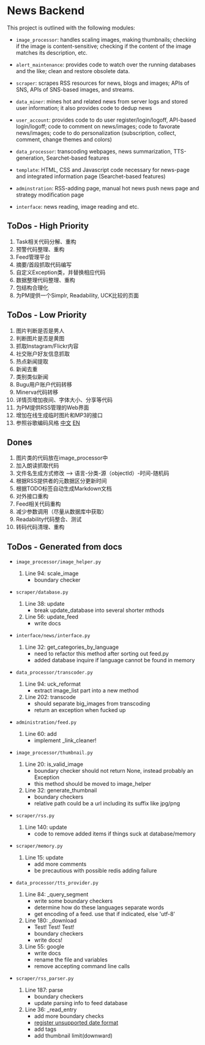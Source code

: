 News Backend
============

This project is outlined with the following modules:

* `image_processor`: handles scaling images, making thumbnails; checking if the
image is content-sensitive; checking if the content of the image matches its
description, etc.

* `alert_maintenance`: provides code to watch over the running databases and the like; clean and restore obsolete data.

* `scraper`: scrapes RSS resources for news, blogs and images; APIs of SNS,
APIs of SNS-based images, and streams.

* `data_miner`: mines hot and related news from server logs and stored user information; it also provides code to dedup news 

* `user_account`: provides code to do user register/login/logoff, API-based login/logoff; code to comment on news/images; code to favorate news/images; code to do personalization (subscription, collect, comment, change themes and colors)

* `data_processor`: transcoding webpages, news summarization, TTS-generation,
Searchet-based features 

* `template`: HTML, CSS and Javascript code necessary for news-page and
integrated information page (Searchet-based features)

* `adminstration`: RSS-adding page, manual hot news push news page and strategy
modification page 

* `interface`: news reading, image reading and etc.

ToDos - High Priority
----------------------
1. Task相关代码分解、重构
2. 预警代码整理、重构
3. Feed管理平台
4. 摘要/首段抓取代码编写
5. 自定义Exception类，并替换相应代码
6. 数据整理代码整理、重构
7. 包结构合理化
8. 为PM提供一个Simplr, Readability, UCK比较的页面

ToDos - Low Priority
---------------------
1. 图片判断是否是男人
2. 判断图片是否是黄图
3. 抓取Instagram/Flickr内容
4. 社交账户好友信息抓取
5. 热点新闻提取
6. 新闻去重
7. 类别类似新闻
8. Bugu用户账户代码转移
9. Minerva代码转移
10. 详情页增加夜间、字体大小、分享等代码
11. 为PM提供RSS管理的Web界面
12. 增加在线生成临时图片和MP3的接口
13. 参照谷歌编码风格
    [中文](http://zh-google-styleguide.readthedocs.org/en/latest/google-python-styleguide/)
    [EN](http://google-styleguide.googlecode.com/svn/trunk/pyguide.html)

Dones
------
1. 图片类的代码放在image_processor中
2. 加入朗读抓取代码
3. 文件名生成方式修改 --> 语言-分类-源（objectId）-时间-随机码
4. 根据RSS提供者的元数据区分更新时间
5. 根据TODO标签自动生成Markdown文档
6. 对外接口重构
7. Feed相关代码重构
8. 减少参数调用（尽量从数据库中获取）
9. Readability代码整合、测试
10. 转码代码清理、重构


ToDos - Generated from docs
--------------------------
* `image_processor/image_helper.py`
    1. Line 94: scale_image
        - boundary checker

* `scraper/database.py`
    1. Line 38: update
        - break update_database into several shorter mthods
    2. Line 56: update_feed
        - write docs

* `interface/news/interface.py`
    1. Line 32: get_categories_by_language
        - need to refactor this method after sorting out feed.py
        - added database inquire if language cannot be found in memory

* `data_processor/transcoder.py`
    1. Line 94: uck_reformat
        - extract image_list part into a new method
    2. Line 202: transcode
        - should separate big_images from transcoding
        - return an exception when fucked up

* `administration/feed.py`
    1. Line 60: add
        - implement _link_cleaner!

* `image_processor/thumbnail.py`
    1. Line 20: is_valid_image
        - boundary checker should not return None, instead probably an Exception
        - this method should be moved to image_helper
    2. Line 32: generate_thumbnail
        - boundary checkers
        - relative path could be a url including its suffix like jpg/png

* `scraper/rss.py`
    1. Line 140: update
        - code to remove added items if things suck at database/memory

* `scraper/memory.py`
    1. Line 15: update
        - add more comments
        - be precautious with possible redis adding failure

* `data_processor/tts_provider.py`
    1. Line 84: _query_segment
        - write some boundary checkers
        - determine how do these languages separate words
        - get encoding of a feed. use that if indicated, else 'utf-8'
    2. Line 180: _download
        - Test! Test! Test!
        - boundary checkers
        - write docs!
    3. Line 55: google
        - write docs
        - rename the file and variables
        - remove accepting command line calls

* `scraper/rss_parser.py`
    1. Line 187: parse
        - boundary checkers
        - update parsing info to feed database
    2. Line 36: _read_entry
        - add more boundary checks
        - [register unsupported date format](http://pythonhosted.org/feedparser/date-parsing.html#advanced-date)
        - add tags
        - add thumbnail limit(downward)

